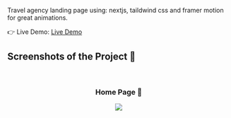Travel agency landing page using: nextjs, taildwind css and framer motion for great animations.

👉 Live Demo: <a href='https://travel-verse.vercel.app/'>Live Demo</a>

<h2>Screenshots of the Project 📸</h2>
<br>
<h3 align='center'>Home Page 🏡</h3>

<div align='center'>
<img src='https://github.com/MERYX-bh/VoyageVanguard/blob/main/VoyageVanguard.png'/>

</div>

